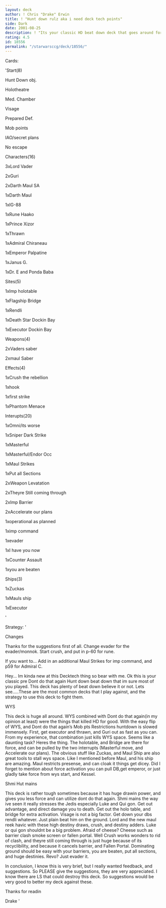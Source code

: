 ```yaml
---
layout: deck
author: ! Chris "Drake" Erwin
title: ! "Hunt down rulz aka i need deck tech points"
side: Dark
date: 2001-08-25
description: ! "Its your classic HD beat down deck that goes around force restrictions."
rating: 4.5
id: 18556
permalink: "/starwarsccg/deck/18556/"
---
```

Cards: 

'Start(8)


Hunt Down obj.

Holotheatre

Med. Chamber

Visage

Prepared Def.

Mob points

IAO/secret plans

No escape


Characters(16)


3xLord Vader

2xGuri

2xDarth Maul SA

1xDarth Maul

1xIG-88

1xRune Haako

1xPrince Xizor

1xThrawn

1xAdmiral Chiraneau

1xEmperor Palpatine

1xJanus G.

1xDr. E and Ponda Baba


Sites(5)


1xImp holotable

1xFlagship Bridge

1xRendli

1xDeath Star Dockin Bay

1xExecutor Dockin Bay


Weapons(4)


2xVaders saber

2xmaul Saber


Effects(4)


1xCrush the rebellion

1xhook

1xfirst strike

1xPhantom Menace


Interupts(20)


1xOmni/its worse

1xSniper Dark Strike

1xMasterful

1xMasterful/Endor Occ

1xMaul Strikes

1xPut all Sections

2xWeapon Levatation

2xTheyre Still coming through

2xImp Barrier

2xAccelerate our plans

1xoperational as planned

1ximp command

1xevader

1xI have you now

1xCounter Assault

1xyou are beaten


Ships(3)


1xZuckas

1xMauls ship

1xExecutor









'

Strategy: '

 
Changes

Thanks for the suggestions first of all.  Change evader for the evader/monnok.  Start crush, and put in p-60 for rune.

If you want to... Add in an additional Maul Strikes for imp command, and p59 for Admiral C.  







Hey... Im kinda new at this Decktech thing so bear with me.  Ok this is your classic pre Dont do that again Hunt down beat down that im sure most of you played.  This deck has plenty of beat down believe it or not. Lets see.....These are the most common decks that I play against, and the strategy to use this deck to fight them.


WYS


This deck is huge all around.  WYS combined with Dont do that again(in my opinion at least) were the things that killed HD for good.  With the easy flip of WYS, and Dont do that again’s Mob pts Restrictions huntdown is slowed immensely. First, get executor and thrawn, and Guri out as fast as you can. From my experience, that combination just kills WYS space.  Seems like a daunting task? Heres the thing.  The holotable, and Bridge are there for force, and can be pulled by the two interrupts (Masterful move, and Accelerate our plans).  The obvious stuff like Zuckas, and Maul Ship are also great tools to stall wys space.  Like I mentioned before Maul, and his ship are amazing. Maul restricts presense, and can cloak it things get dicey.  Did I forget to mention about force activation you can pull DB,get emperor, or just gladly take force from wys start, and Kessel.


Shmi Hut mains


This deck is rather tough sometimes because it has huge drawin power, and gives you less force and can utilize dont do that again.  Shmi mains the way ive seen it really stresses the Jedis especially Luke and Qui gon.  Get out advantage, and direct damage you to death. Get out the holo table, and bridge for extra activation.  Visage is not a big factor.  Get down your dbs rendli whatever.  Just plain beat him on the ground. Lord and the new maul reek havic with these high destiny draws, crush, and destiny adders.  Luke or qui gon shouldnt be a big problem.  Afraid of cheese?  Cheese such as barrier clash smoke screen or fallen portal.  Well Crush works wonders to rid of clash, and theyre still coming through is just huge because of its recyclibility, and because it cancels barrier, and Fallen Portal.  Dominating ground should be easy with your barriers, you are beaten, put all sections, and huge destinies. Revo? Just evader it.



In conclusion, I know this is very brief, but I really wanted feedback, and suggestions.  So PLEASE give the suggestions, they are very appreciated.  I know there are LS that could destroy this deck. So suggestions would be very good to better my deck against these.


Thanks for readin

Drake   '

